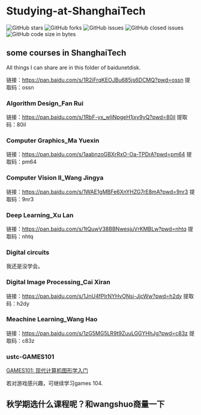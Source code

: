 # Studying-at-ShanghaiTech
![GitHub stars](https://img.shields.io/github/stars/Zhang-Wen-chao/The-Journey-of-Studying-at-ShanghaiTech?style=flat)
![GitHub forks](https://img.shields.io/github/forks/Zhang-Wen-chao/The-Journey-of-Studying-at-ShanghaiTech?style=flat)
![GitHub issues](https://img.shields.io/github/issues/Zhang-Wen-chao/The-Journey-of-Studying-at-ShanghaiTech)
![GitHub closed issues](https://img.shields.io/github/issues-closed/Zhang-Wen-chao/The-Journey-of-Studying-at-ShanghaiTech)
![GitHub code size in bytes](https://img.shields.io/github/languages/code-size/Zhang-Wen-chao/The-Journey-of-Studying-at-ShanghaiTech)
## some courses in ShanghaiTech
All things I can share are in this folder of baidunetdisk.

链接：https://pan.baidu.com/s/1R2iFrqKEOJBu685js6DCMQ?pwd=ossn 
提取码：ossn 
### Algorithm Design_Fan Rui
链接：https://pan.baidu.com/s/1RbF-yx_wIjNpgeH1jxy9yQ?pwd=80il 
提取码：80il 
### Computer Graphics_Ma Yuexin
链接：https://pan.baidu.com/s/1aabnzoGBXrRxO-Oa-TPDrA?pwd=pm64 
提取码：pm64 
### Computer Vision II_Wang Jingya
链接：https://pan.baidu.com/s/1WAE1gMBFe6XnYHZG7rE8mA?pwd=9nr3 
提取码：9nr3 
### Deep Learning_Xu Lan
链接：https://pan.baidu.com/s/1tQuwV38BBNwesjuVrKMBLw?pwd=nhtq 
提取码：nhtq 
### Digital circuits
我还是没学会。
### Digital Image Processing_Cai Xiran
链接：https://pan.baidu.com/s/1JnU4fPIrNYHvONsj-JjcWw?pwd=h2dy 
提取码：h2dy 
### Meachine Learning_Wang Hao
链接：https://pan.baidu.com/s/1zG5MG5LR9t9ZuuLGGYHhJg?pwd=c83z 
提取码：c83z 
### ustc-GAMES101
[GAMES101: 现代计算机图形学入门](https://sites.cs.ucsb.edu/~lingqi/teaching/games101.html)

若对游戏感兴趣，可继续学习games 104.

## 秋学期选什么课程呢？和wangshuo商量一下